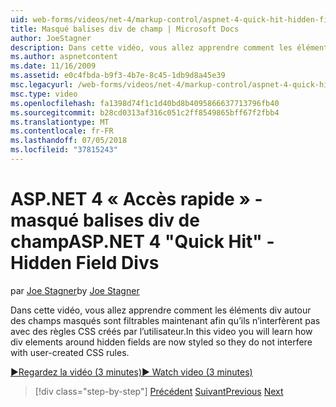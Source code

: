 ```yaml
---
uid: web-forms/videos/net-4/markup-control/aspnet-4-quick-hit-hidden-field-divs
title: Masqué balises div de champ | Microsoft Docs
author: JoeStagner
description: Dans cette vidéo, vous allez apprendre comment les éléments div autour des champs masqués sont filtrables maintenant afin qu’ils n’interfèrent pas avec des règles CSS créés par l’utilisateur.
ms.author: aspnetcontent
ms.date: 11/16/2009
ms.assetid: e0c4fbda-b9f3-4b7e-8c45-1db9d8a45e39
msc.legacyurl: /web-forms/videos/net-4/markup-control/aspnet-4-quick-hit-hidden-field-divs
msc.type: video
ms.openlocfilehash: fa1398d74f1c1d40bd8b4095866637713796fb40
ms.sourcegitcommit: b28cd0313af316c051c2ff8549865bff67f2fbb4
ms.translationtype: MT
ms.contentlocale: fr-FR
ms.lasthandoff: 07/05/2018
ms.locfileid: "37815243"
---
```

<a name="aspnet-4-quick-hit---hidden-field-divs"></a><span data-ttu-id="740b8-103">ASP.NET 4 « Accès rapide » - masqué balises div de champ</span><span class="sxs-lookup"><span data-stu-id="740b8-103">ASP.NET 4 "Quick Hit" - Hidden Field Divs</span></span>
====================
<span data-ttu-id="740b8-104">par [Joe Stagner](https://github.com/JoeStagner)</span><span class="sxs-lookup"><span data-stu-id="740b8-104">by [Joe Stagner](https://github.com/JoeStagner)</span></span>

<span data-ttu-id="740b8-105">Dans cette vidéo, vous allez apprendre comment les éléments div autour des champs masqués sont filtrables maintenant afin qu’ils n’interfèrent pas avec des règles CSS créés par l’utilisateur.</span><span class="sxs-lookup"><span data-stu-id="740b8-105">In this video you will learn how div elements around hidden fields are now styled so they do not interfere with user-created CSS rules.</span></span>

[<span data-ttu-id="740b8-106">&#9654;Regardez la vidéo (3 minutes)</span><span class="sxs-lookup"><span data-stu-id="740b8-106">&#9654; Watch video (3 minutes)</span></span>](https://channel9.msdn.com/Blogs/ASP-NET-Site-Videos/aspnet-4-quick-hit-hidden-field-divs)

> [!div class="step-by-step"]
> <span data-ttu-id="740b8-107">[Précédent](aspnet-4-quick-hit-tableless-menu-control.md)
> [Suivant](aspnet-4-quick-hit-disabled-control-styling.md)</span><span class="sxs-lookup"><span data-stu-id="740b8-107">[Previous](aspnet-4-quick-hit-tableless-menu-control.md)
[Next](aspnet-4-quick-hit-disabled-control-styling.md)</span></span>
